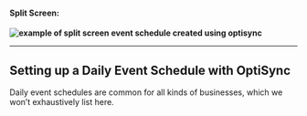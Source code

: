 #### **Split Screen:**

**![example of split screen event schedule created using optisync](https://support.optisigns.com/hc/article_attachments/33468759684755)**

---

Setting up a Daily Event Schedule with OptiSync
-----------------------------------------------

Daily event schedules are common for all kinds of businesses, which we won’t exhaustively list here.
